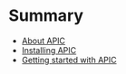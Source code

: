 # Summary

* [About APIC](README.md)
* [Installing APIC](installing-apic.md)
* [Getting started with APIC](gettingStarted.md)

